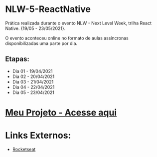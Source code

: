 # NLW-5-ReactNative
 
Prática realizada durante o evento NLW - Next Level Week, trilha React Native. {19/05 - 23/05/2021}.

O evento aconteceu online no formato de aulas assíncronas disponibilizadas uma parte por dia.

## Etapas:
- Dia 01 - 19/04/2021
- Dia 02 - 20/04/2021
- Dia 03 - 21/04/2021
- Dia 04 - 22/04/2021
- Dia 05 - 23/04/2021

# [Meu Projeto - Acesse aqui](https://github.com/renanairestic/NLW-5-ReactNative/tree/main/plantmanager)

# Links Externos:
- [Rocketseat](https://rocketseat.com.br/)
